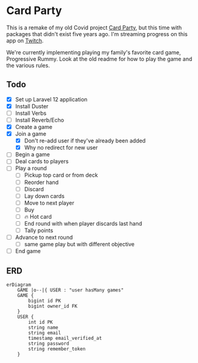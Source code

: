 # Card Party

This is a remake of my old Covid project [Card Party](https://github.com/techenby/cardparty-og), but this time with packages that didn't exist five years ago.
I'm streaming progress on this app on [Twitch](https://www.twitch.tv/techenby/schedule).

We're currently implementing playing my family's favorite card game, Progressive Rummy. Look at the old readme for how to play the game and the various rules.

## Todo

- [x] Set up Laravel 12 application
- [x] Install Duster
- [ ] Install Verbs
- [ ] Install Reverb/Echo
- [x] Create a game
- [x] Join a game
  - [x] Don't re-add user if they've already been added
  - [x] Why no redirect for new user
- [ ] Begin a game
- [ ] Deal cards to players
- [ ] Play a round
    - [ ] Pickup top card or from deck
    - [ ] Reorder hand
    - [ ] Discard
    - [ ] Lay down cards
    - [ ] Move to next player
    - [ ] Buy
    - [ ] 🔥 Hot card
    - [ ] End round with when player discards last hand
    - [ ] Tally points
- [ ] Advance to next round
    - [ ] same game play but with different objective
- [ ] End game

## ERD

```mermaid
erDiagram
    GAME |o--|{ USER : "user hasMany games"
    GAME {
        bigint id PK
        bigint owner_id FK
    }
    USER {
        int id PK
        string name
        string email
        timestamp email_verified_at
        string password
        string remember_token
    }
```
